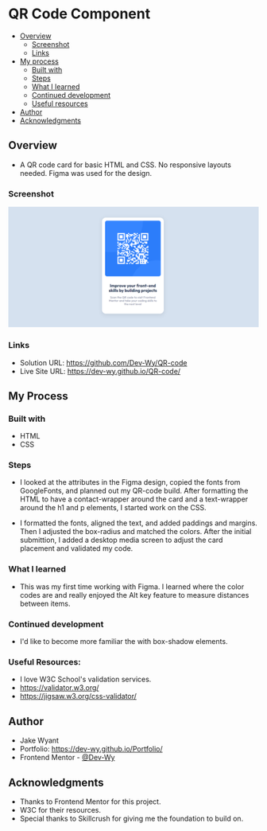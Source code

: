 
# QR Code Component 

- [Overview](#overview)
  - [Screenshot](#screenshot)
  - [Links](#links)
- [My process](#my-process)
  - [Built with](#built-with)
  - [Steps](#steps)
  - [What I learned](#what-i-learned)
  - [Continued development](#continued-development)
  - [Useful resources](#useful-resources)
- [Author](#author)
- [Acknowledgments](#acknowledgments)

## Overview
- A QR code card for basic HTML and CSS. No responsive layouts needed. Figma was used for the design.

### Screenshot
![](images/qr-code-screenshot.png)

### Links
- Solution URL:
 https://github.com/Dev-Wy/QR-code
- Live Site URL:
 https://dev-wy.github.io/QR-code/

## My Process
### Built with
- HTML
- CSS

### Steps
- I looked at the attributes in the Figma design, copied the fonts from GoogleFonts, and planned out my QR-code build. After formatting the HTML to have a contact-wrapper around the card and a text-wrapper around the h1 and p elements, I started work on the CSS. 

- I formatted the fonts, aligned the text, and added paddings and margins. Then I adjusted the box-radius and matched the colors. After the initial submittion, I added a desktop media screen to adjust the card placement and validated my code.

### What I learned
- This was my first time working with Figma. I learned where the color codes are and really enjoyed the Alt key feature to measure distances between items.

### Continued development
- I'd like to become more familiar the with box-shadow elements. 

### Useful Resources: 
- I love W3C School's validation services. 
- https://validator.w3.org/   
- https://jigsaw.w3.org/css-validator/

## Author
- Jake Wyant
- Portfolio: https://dev-wy.github.io/Portfolio/
- Frontend Mentor - [@Dev-Wy](https://www.frontendmentor.io/profile/Dev-Wy)

## Acknowledgments
- Thanks to Frontend Mentor for this project.
- W3C for their resources. 
- Special thanks to Skillcrush for giving me the foundation to build on.
